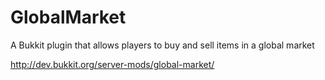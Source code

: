 GlobalMarket
============

A Bukkit plugin that allows players to buy and sell items in a global market

http://dev.bukkit.org/server-mods/global-market/